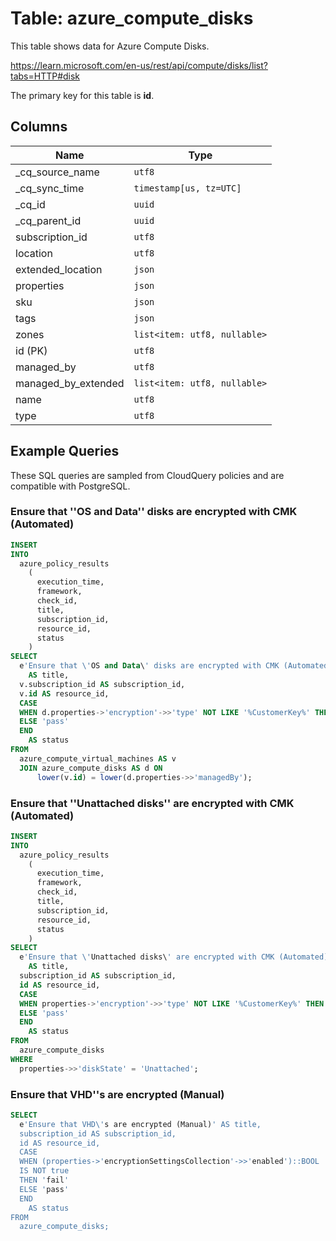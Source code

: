 # Table: azure_compute_disks

This table shows data for Azure Compute Disks.

https://learn.microsoft.com/en-us/rest/api/compute/disks/list?tabs=HTTP#disk

The primary key for this table is **id**.

## Columns

| Name          | Type          |
| ------------- | ------------- |
|_cq_source_name|`utf8`|
|_cq_sync_time|`timestamp[us, tz=UTC]`|
|_cq_id|`uuid`|
|_cq_parent_id|`uuid`|
|subscription_id|`utf8`|
|location|`utf8`|
|extended_location|`json`|
|properties|`json`|
|sku|`json`|
|tags|`json`|
|zones|`list<item: utf8, nullable>`|
|id (PK)|`utf8`|
|managed_by|`utf8`|
|managed_by_extended|`list<item: utf8, nullable>`|
|name|`utf8`|
|type|`utf8`|

## Example Queries

These SQL queries are sampled from CloudQuery policies and are compatible with PostgreSQL.

### Ensure that ''OS and Data'' disks are encrypted with CMK (Automated)

```sql
INSERT
INTO
  azure_policy_results
    (
      execution_time,
      framework,
      check_id,
      title,
      subscription_id,
      resource_id,
      status
    )
SELECT
  e'Ensure that \'OS and Data\' disks are encrypted with CMK (Automated)'
    AS title,
  v.subscription_id AS subscription_id,
  v.id AS resource_id,
  CASE
  WHEN d.properties->'encryption'->>'type' NOT LIKE '%CustomerKey%' THEN 'fail'
  ELSE 'pass'
  END
    AS status
FROM
  azure_compute_virtual_machines AS v
  JOIN azure_compute_disks AS d ON
      lower(v.id) = lower(d.properties->>'managedBy');
```

### Ensure that ''Unattached disks'' are encrypted with CMK (Automated)

```sql
INSERT
INTO
  azure_policy_results
    (
      execution_time,
      framework,
      check_id,
      title,
      subscription_id,
      resource_id,
      status
    )
SELECT
  e'Ensure that \'Unattached disks\' are encrypted with CMK (Automated)'
    AS title,
  subscription_id AS subscription_id,
  id AS resource_id,
  CASE
  WHEN properties->'encryption'->>'type' NOT LIKE '%CustomerKey%' THEN 'fail'
  ELSE 'pass'
  END
    AS status
FROM
  azure_compute_disks
WHERE
  properties->>'diskState' = 'Unattached';
```

### Ensure that VHD''s are encrypted (Manual)

```sql
SELECT
  e'Ensure that VHD\'s are encrypted (Manual)' AS title,
  subscription_id AS subscription_id,
  id AS resource_id,
  CASE
  WHEN (properties->'encryptionSettingsCollection'->>'enabled')::BOOL
  IS NOT true
  THEN 'fail'
  ELSE 'pass'
  END
    AS status
FROM
  azure_compute_disks;
```


